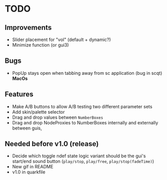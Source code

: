 # TODO

## Improvements
- Slider placement for "vol" (default + dynamic?)
- Minimize function (or gui3)

## Bugs
- PopUp stays open when tabbing away from sc application (bug in scqt) **MacOs**

## Features 
- Make A/B buttons to allow A/B testing two different parameter sets
- Add skin/palette selector
- Drag and drop values between `NumberBoxes`
- Drag and drop NodeProxies to NumberBoxes internally and externally between guis,

## Needed before v1.0 (release)
- Decide which toggle ndef state logic variant should be the gui's start/end sound button (`play/stop`, `play/free`, `play/stop(fadeTime)`)
- New gif in README
- v1.0 in quarkfile
